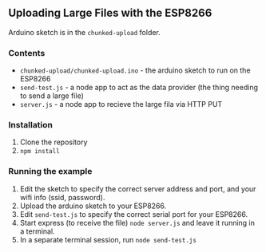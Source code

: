 ## Uploading Large Files with the ESP8266

Arduino sketch is in the `chunked-upload` folder.


### Contents

* `chunked-upload/chunked-upload.ino` - the arduino sketch to run on the ESP8266
* `send-test.js` - a node app to act as the data provider (the thing needing to send a large file)
* `server.js` - a node app to recieve the large fila via HTTP PUT


### Installation

1. Clone the repository
2. `npm install`


### Running the example

1. Edit the sketch to specify the correct server address and port, and your wifi info (ssid, password).
2. Upload the arduino sketch to your ESP8266.
3. Edit `send-test.js` to specify the correct serial port for your ESP8266.
4. Start express (to receive the file) `node server.js` and leave it running in a terminal.
5. In a separate terminal session, run `node send-test.js`
